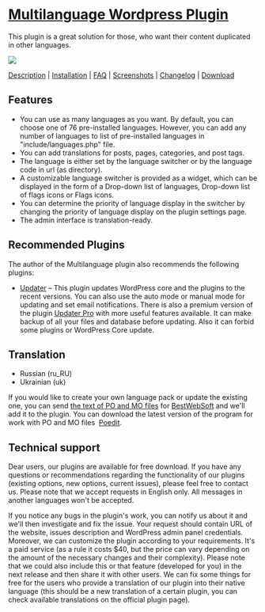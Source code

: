 <a href="http://bestwebsoft.com/products/multilanguage/description" target=_blank>Multilanguage Wordpress Plugin</a> 
==============================

This plugin is a great solution for those, who want their content duplicated in other languages. 

<img src="http://bestwebsoft.com/wp-content/uploads/2014/10/xmultilanguage-banner-website.jpg.pagespeed.ic.mpQEPiu2_X.jpg" />

<a href="http://bestwebsoft.com/products/multilanguage/description" target=_blank>Description</a> | 
<a href="http://bestwebsoft.com/products/multilanguage/installation" target=_blank>Installation</a> | 
<a href="http://bestwebsoft.com/products/multilanguage/faq" target=_blank>FAQ</a> | 
<a href="http://bestwebsoft.com/products/multilanguage/screenshots" target=_blank>Screenshots</a> | 
<a href="http://bestwebsoft.com/products/multilanguage/changelog" target=_blank>Changelog</a> | 
<a href="http://bestwebsoft.com/products/multilanguage/download" target=_blank>Download</a>


Features
--------------------------
* You can use as many languages as you want. By default, you can choose one of 76 pre-installed languages. However, you can add any number of languages to list of pre-installed languages in "include/languages.php" file.
* You can add translations for posts, pages, categories, and post tags.
* The language is either set by the language switcher or by the language code in url (as directory).
* A customizable language switcher is provided as a widget, which can be displayed in the form of a Drop-down list of languages, Drop-down list of flags icons or Flags icons.
* You can determine the priority of language display ​​in the switcher by changing the priority of language display on the plugin settings page.
* The admin interface is translation-ready.

Recommended Plugins
--------------------------
The author of the Multilanguage plugin also recommends the following plugins:
* <a href="http://bestwebsoft.com/products/updater/">Updater</a> – This plugin updates WordPress core and the plugins to the recent versions. You can also use the auto mode or manual mode for updating and set email notifications.
There is also a premium version of the plugin <a href="http://bestwebsoft.com/products/updater/">Updater Pro</a> with more useful features available. It can make backup of all your files and database before updating. Also it can forbid some plugins or WordPress Core update.

Translation
--------------------------
* Russian (ru_RU)
* Ukrainian (uk)

If you would like to create your own language pack or update the existing one, you can send <a href="http://codex.wordpress.org/Translating_WordPress" target="_blank">the text of PO and MO files</a> for <a href="http://support.bestwebsoft.com" target="_blank">BestWebSoft</a> and we'll add it to the plugin. You can download the latest version of the program for work with PO and MO files  <a href="http://www.poedit.net/download.php" target="_blank">Poedit</a>.

Technical support
--------------------------
Dear users, our plugins are available for free download. If you have any questions or recommendations regarding the functionality of our plugins (existing options, new options, current issues), please feel free to contact us. Please note that we accept requests in English only. All messages in another languages won't be accepted.

If you notice any bugs in the plugin's work, you can notify us about it and we'll then investigate and fix the issue. Your request should contain URL of the website, issues description and WordPress admin panel credentials.
Moreover, we can customize the plugin according to your requirements. It's a paid service (as a rule it costs $40, but the price can vary depending on the amount of the necessary changes and their complexity). Please note that we could also include this or that feature (developed for you) in the next release and then share it with other users.
We can fix some things for free for the users who provide a translation of our plugin into their native language (this should be a new translation of a certain plugin, you can check available translations on the official plugin page).
